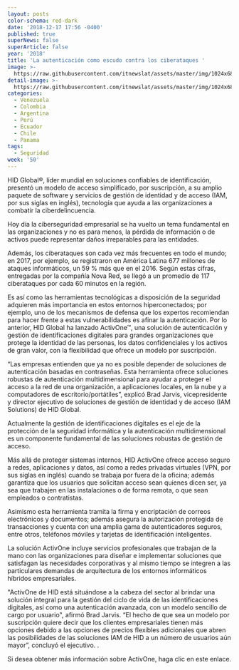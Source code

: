 ```yaml
---
layout: posts
color-schema: red-dark
date: '2018-12-17 17:56 -0400'
published: true
superNews: false
superArticle: false
year: '2018'
title: 'La autenticación como escudo contra los ciberataques '
image: >-
  https://raw.githubusercontent.com/itnewslat/assets/master/img/1024x680/HID-Activeone-g.jpg
detail-image: >-
  https://raw.githubusercontent.com/itnewslat/assets/master/img/1024x680/HID-Activeone-g.jpg
categories:
  - Venezuela
  - Colombia
  - Argentina
  - Perú
  - Ecuador
  - Chile
  - Panama
tags:
  - Seguridad
week: '50'
---
```

HID Global®, líder mundial en soluciones confiables de identificación, presentó un modelo de acceso simplificado, por suscripción, a su amplio paquete de software y servicios de gestión de identidad y de acceso (IAM, por sus siglas en inglés), tecnología que ayuda a las organizaciones a combatir la ciberdelincuencia. 

Hoy día la ciberseguridad empresarial se ha vuelto un tema fundamental en las organizaciones y no es para menos, la pérdida de información o de activos puede representar daños irreparables para las entidades. 

Además, los ciberataques son cada vez más frecuentes en todo el mundo; en 2017, por ejemplo, se registraron en América Latina 677 millones de ataques informáticos, un 59 % más que en el 2016. Según estas cifras, entregadas por la compañía Nova Red, se llegó a un promedio de 117 ciberataques por cada 60 minutos en la región. 

Es así como las herramientas tecnológicas a disposición de la seguridad adquieren más importancia en estos entornos hiperconectados; por ejemplo, uno de los mecanismos de defensa que los expertos recomiendan para hacer frente a estas vulnerabilidades es afinar la autenticación. Por lo anterior, HID Global ha lanzado ActivOne™, una solución de autenticación y gestión de identificaciones digitales para grandes organizaciones que protege la identidad de las personas, los datos confidenciales y los activos de gran valor, con la flexibilidad que ofrece un modelo por suscripción.   

“Las empresas entienden que ya no es posible depender de soluciones de autenticación basadas en contraseñas. Esta herramienta ofrece soluciones robustas de autenticación multidimensional para ayudar a proteger el acceso a la red de una organización, a aplicaciones locales, en la nube y a computadores de escritorio/portátiles”, explicó Brad Jarvis, vicepresidente y director ejecutivo de soluciones de gestión de identidad y de acceso (IAM Solutions) de HID Global.  

Actualmente la gestión de identificaciones digitales es el eje de la protección de la seguridad informática y la autenticación multidimensional es un componente fundamental de las soluciones robustas de gestión de acceso.

Más allá de proteger sistemas internos, HID ActivOne ofrece acceso seguro a redes, aplicaciones y datos, así como a redes privadas virtuales (VPN, por sus siglas en inglés) cuando se trabaja por fuera de la oficina; además garantiza que los usuarios que solicitan acceso sean quienes dicen ser, ya sea que trabajen en las instalaciones o de forma remota, o que sean empleados o contratistas. 

Asimismo esta herramienta tramita la firma y encriptación de correos electrónicos y documentos; además asegura la autorización protegida de transacciones y cuenta con una amplia gama de autenticadores seguros, entre otros, teléfonos móviles y tarjetas de identificación inteligentes.

La solución ActivOne incluye servicios profesionales que trabajan de la mano con las organizaciones para diseñar e implementar soluciones que satisfagan las necesidades corporativas y al mismo tiempo se integren a las particulares demandas de arquitectura de los entornos informáticos híbridos empresariales. 

"ActivOne de HID está situándose a la cabeza del sector al brindar una solución integral para la gestión del ciclo de vida de las identificaciones digitales, así como una autenticación avanzada, con un modelo sencillo de cargo por usuario", afirmó Brad Jarvis. “El hecho de que sea un modelo por suscripción quiere decir que los clientes empresariales tienen más opciones debido a las opciones de precios flexibles adicionales que abren las posibilidades de las soluciones IAM de HID a un número de usuarios aún mayor”, concluyó el ejecutivo. .

Si desea obtener más información sobre ActivOne, haga clic en este enlace.  
